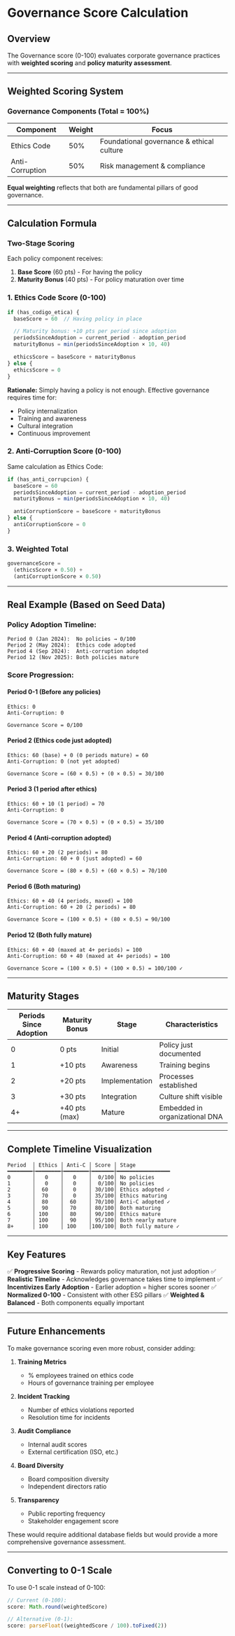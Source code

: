 # Governance Score Calculation

## Overview

The Governance score (0-100) evaluates corporate governance practices with **weighted scoring** and **policy maturity assessment**.

---

## Weighted Scoring System

### Governance Components (Total = 100%)

| Component       | Weight | Focus                                          |
|-----------------|--------|------------------------------------------------|
| Ethics Code     | 50%    | Foundational governance & ethical culture      |
| Anti-Corruption | 50%    | Risk management & compliance                   |

**Equal weighting** reflects that both are fundamental pillars of good governance.

---

## Calculation Formula

### Two-Stage Scoring

Each policy component receives:
1. **Base Score** (60 pts) - For having the policy
2. **Maturity Bonus** (40 pts) - For policy maturation over time

### 1. Ethics Code Score (0-100)

```typescript
if (has_codigo_etica) {
  baseScore = 60  // Having policy in place

  // Maturity bonus: +10 pts per period since adoption
  periodsSinceAdoption = current_period - adoption_period
  maturityBonus = min(periodsSinceAdoption × 10, 40)

  ethicsScore = baseScore + maturityBonus
} else {
  ethicsScore = 0
}
```

**Rationale:** Simply having a policy is not enough. Effective governance requires time for:
- Policy internalization
- Training and awareness
- Cultural integration
- Continuous improvement

### 2. Anti-Corruption Score (0-100)

Same calculation as Ethics Code:

```typescript
if (has_anti_corrupcion) {
  baseScore = 60
  periodsSinceAdoption = current_period - adoption_period
  maturityBonus = min(periodsSinceAdoption × 10, 40)

  antiCorruptionScore = baseScore + maturityBonus
} else {
  antiCorruptionScore = 0
}
```

### 3. Weighted Total

```typescript
governanceScore =
  (ethicsScore × 0.50) +
  (antiCorruptionScore × 0.50)
```

---

## Real Example (Based on Seed Data)

### Policy Adoption Timeline:
```
Period 0 (Jan 2024):  No policies → 0/100
Period 2 (May 2024):  Ethics code adopted
Period 4 (Sep 2024):  Anti-corruption adopted
Period 12 (Nov 2025): Both policies mature
```

### Score Progression:

#### Period 0-1 (Before any policies)
```
Ethics: 0
Anti-Corruption: 0

Governance Score = 0/100
```

#### Period 2 (Ethics code just adopted)
```
Ethics: 60 (base) + 0 (0 periods mature) = 60
Anti-Corruption: 0 (not yet adopted)

Governance Score = (60 × 0.5) + (0 × 0.5) = 30/100
```

#### Period 3 (1 period after ethics)
```
Ethics: 60 + 10 (1 period) = 70
Anti-Corruption: 0

Governance Score = (70 × 0.5) + (0 × 0.5) = 35/100
```

#### Period 4 (Anti-corruption adopted)
```
Ethics: 60 + 20 (2 periods) = 80
Anti-Corruption: 60 + 0 (just adopted) = 60

Governance Score = (80 × 0.5) + (60 × 0.5) = 70/100
```

#### Period 6 (Both maturing)
```
Ethics: 60 + 40 (4 periods, maxed) = 100
Anti-Corruption: 60 + 20 (2 periods) = 80

Governance Score = (100 × 0.5) + (80 × 0.5) = 90/100
```

#### Period 12 (Both fully mature)
```
Ethics: 60 + 40 (maxed at 4+ periods) = 100
Anti-Corruption: 60 + 40 (maxed at 4+ periods) = 100

Governance Score = (100 × 0.5) + (100 × 0.5) = 100/100 ✓
```

---

## Maturity Stages

| Periods Since Adoption | Maturity Bonus | Stage          | Characteristics                    |
|------------------------|----------------|----------------|------------------------------------|
| 0                      | 0 pts          | Initial        | Policy just documented             |
| 1                      | +10 pts        | Awareness      | Training begins                    |
| 2                      | +20 pts        | Implementation | Processes established              |
| 3                      | +30 pts        | Integration    | Culture shift visible              |
| 4+                     | +40 pts (max)  | Mature         | Embedded in organizational DNA     |

---

## Complete Timeline Visualization

```
Period  │ Ethics │ Anti-C │ Score │ Stage
━━━━━━━━┼━━━━━━━━┼━━━━━━━━┼━━━━━━━┼━━━━━━━━━━━━━━━━━
0       │   0    │   0    │  0/100│ No policies
1       │   0    │   0    │  0/100│ No policies
2       │  60    │   0    │ 30/100│ Ethics adopted ✓
3       │  70    │   0    │ 35/100│ Ethics maturing
4       │  80    │  60    │ 70/100│ Anti-C adopted ✓
5       │  90    │  70    │ 80/100│ Both maturing
6       │ 100    │  80    │ 90/100│ Ethics mature
7       │ 100    │  90    │ 95/100│ Both nearly mature
8+      │ 100    │ 100    │100/100│ Both fully mature ✓
```

---

## Key Features

✅ **Progressive Scoring** - Rewards policy maturation, not just adoption
✅ **Realistic Timeline** - Acknowledges governance takes time to implement
✅ **Incentivizes Early Adoption** - Earlier adoption = higher scores sooner
✅ **Normalized 0-100** - Consistent with other ESG pillars
✅ **Weighted & Balanced** - Both components equally important

---

## Future Enhancements

To make governance scoring even more robust, consider adding:

1. **Training Metrics**
   - % employees trained on ethics code
   - Hours of governance training per employee

2. **Incident Tracking**
   - Number of ethics violations reported
   - Resolution time for incidents

3. **Audit Compliance**
   - Internal audit scores
   - External certification (ISO, etc.)

4. **Board Diversity**
   - Board composition diversity
   - Independent directors ratio

5. **Transparency**
   - Public reporting frequency
   - Stakeholder engagement score

These would require additional database fields but would provide a more comprehensive governance assessment.

---

## Converting to 0-1 Scale

To use 0-1 scale instead of 0-100:

```typescript
// Current (0-100):
score: Math.round(weightedScore)

// Alternative (0-1):
score: parseFloat((weightedScore / 100).toFixed(2))
```
